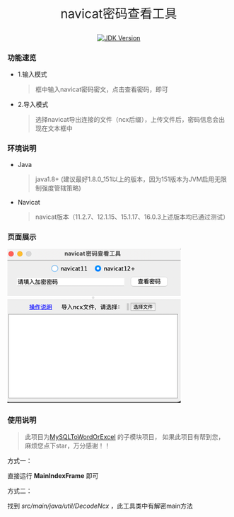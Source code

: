 <p style="font-size: 28px;" align="center">navicat密码查看工具</p>

<p align="center">
 <a href="#">
    <img src="https://img.shields.io/badge/JDK-1.8+-green.svg" alt="JDK Version">
 </a>
</p>

### 功能速览

* 1.输入模式

    > 框中输入navicat密码密文，点击查看密码，即可
    
* 2.导入模式
    
   > 选择navicat导出连接的文件（ncx后缀），上传文件后，密码信息会出现在文本框中

### 环境说明

* Java
  > java1.8+ (建议最好1.8.0_151以上的版本，因为151版本为JVM启用无限制强度管辖策略)

* Navicat
  > navicat版本（11.2.7、12.1.15、15.1.17、16.0.3上述版本均已通过测试）

### 页面展示

![UploadFile](src/main/resources/img/index.png)

### 使用说明

> 此项目为[MySQLToWordOrExcel](https://github.com/Zhuoyuan1/MySQLToWordOrExcel) 的子模块项目，
> 如果此项目有帮到您，麻烦您点下star，万分感谢！！

方式一：

  直接运行 **MainIndexFrame** 即可

方式二：

  找到 *src/main/java/util/DecodeNcx* ，此工具类中有解密main方法


